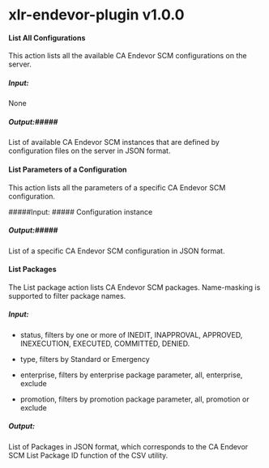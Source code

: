 # xlr-endevor-plugin v1.0.0

#### List All Configurations ####

This action lists all the available CA Endevor SCM configurations on the server.

##### Input: #####
None

##### Output:#####
List of available CA Endevor SCM instances that are defined by configuration files on the server in JSON format.

#### List Parameters of a Configuration ####

This action lists all the parameters of a specific CA Endevor SCM configuration.

#####Input: #####
Configuration instance

##### Output:#####
List of a specific CA Endevor SCM configuration in JSON format.

#### List Packages ####

The List package action lists CA Endevor SCM packages. Name-masking is supported to filter package names.

##### Input: #####

* status, filters by one or more of INEDIT, INAPPROVAL, APPROVED, INEXECUTION, EXECUTED, COMMITTED, DENIED.

* type, filters by Standard or Emergency 

* enterprise, filters by enterprise package parameter, all, enterprise, exclude

* promotion, filters by promotion package parameter, all, promotion or exclude

##### Output: #####
List of Packages in JSON format, which corresponds to the CA Endevor SCM List Package ID function of the CSV utility. 

